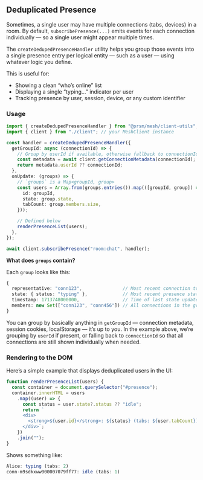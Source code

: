 ## Deduplicated Presence

Sometimes, a single user may have multiple connections (tabs, devices) in a room. By default, `subscribePresence(...)` emits events for each connection individually — so a single user might appear multiple times.

The `createDedupedPresenceHandler` utility helps you group those events into a single presence entry per logical entity — such as a user — using whatever logic you define.

This is useful for:

- Showing a clean “who’s online” list
- Displaying a single “typing...” indicator per user
- Tracking presence by user, session, device, or any custom identifier

### Usage

```ts
import { createDedupedPresenceHandler } from "@prsm/mesh/client-utils";
import { client } from "./client"; // your MeshClient instance

const handler = createDedupedPresenceHandler({
  getGroupId: async (connectionId) => {
    // Group by userId if available, otherwise fallback to connectionId
    const metadata = await client.getConnectionMetadata(connectionId);
    return metadata.userId ?? connectionId;
  },
  onUpdate: (groups) => {
    // `groups` is a Map<groupId, group>
    const users = Array.from(groups.entries()).map(([groupId, group]) => ({
      id: groupId,
      state: group.state,
      tabCount: group.members.size,
    }));

    // Defined below
    renderPresenceList(users);
  },
});

await client.subscribePresence("room:chat", handler);
```

**What does `groups` contain?**

Each `group` looks like this:

```ts
{
  representative: "conn123",               // Most recent connection to update state
  state: { status: "typing" },             // Most recent presence state (or null)
  timestamp: 1713748000000,                // Time of last state update
  members: new Set(["conn123", "conn456"]) // All connections in the group
}
```

You can group by basically anything in `getGroupId` — connection metadata, session cookies, localStorage — it’s up to you. In the example above, we’re grouping by `userId` if present, or falling back to `connectionId` so that all connections are still shown individually when needed.

### Rendering to the DOM

Here’s a simple example that displays deduplicated users in the UI:

```ts
function renderPresenceList(users) {
  const container = document.querySelector("#presence");
  container.innerHTML = users
    .map((user) => {
      const status = user.state?.status ?? "idle";
      return `
      <div>
        <strong>${user.id}</strong>: ${status} (tabs: ${user.tabCount})
      </div>`;
    })
    .join("");
}
```

Shows something like:

```ts
Alice: typing (tabs: 2)
conn-m9sdkxww000007079ff77: idle (tabs: 1)
```
